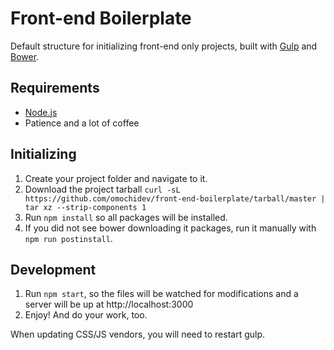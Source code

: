# Front-end Boilerplate

Default structure for initializing front-end only projects, built with [Gulp](http://nodejs.org) and [Bower](http://bower.io).


## Requirements

- [Node.js](http://nodejs.org)
- Patience and a lot of coffee


## Initializing

1. Create your project folder and navigate to it.
2. Download the project tarball
`curl -sL https://github.com/omochidev/front-end-boilerplate/tarball/master | tar xz --strip-components 1`
3. Run `npm install` so all packages will be installed.
4. If you did not see bower downloading it packages, run it manually with `npm run postinstall`.


## Development

1. Run `npm start`, so the files will be watched for modifications and a server will be up at http://localhost:3000
2. Enjoy! And do your work, too.

When updating CSS/JS vendors, you will need to restart gulp.

